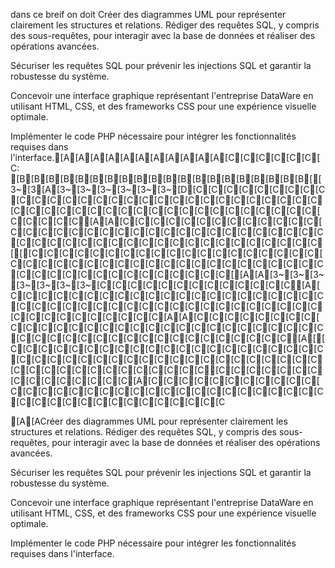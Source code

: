 dans ce breif on doit Créer des diagrammes UML pour représenter clairement les structures et relations. Rédiger des requêtes SQL, y compris des sous-requêtes, pour interagir avec la base de données et réaliser des opérations avancées.

Sécuriser les requêtes SQL pour prévenir les injections SQL et garantir la robustesse du système.

Concevoir une interface graphique représentant l'entreprise DataWare en utilisant HTML, CSS, et des frameworks CSS pour une expérience visuelle optimale.

Implémenter le code PHP nécessaire pour intégrer les fonctionnalités requises dans l'interface.[A[A[A[A[A[A[A[A[A[A[A[C[C[C[C[C[C[C:
[B[B[B[B[B[B[B[B[B[B[B[B[B[B[B[B[B[B[B[B[[3~[3[A[3~[3~[3~[3~[3~[3~[D[C[C[C[C[C[C[C[C[C[C[C[C[C[C[C[C[C[C[C[C[C[C[C[C[C[C[C[C[C[C[C[C[C[C[C[C[C[C[C[C[C[C[C[C[C[C[C[C[C[C[C[C[C[C[A[A[C[C[C[C[C[C[C[C[C[C[C[C[C[C[C[C[C[C[C[C[C[C[C[C[C[C[C[C[C[C[C[C[C[C[C[C[C[C[C[C[C[C[C[C[C[C[C[C[C[C[C[C[C[C[[[C[C[C[C[C[C[C[C[C[C[C[C[C[C[C[C[C[C[C[C[C[C[C[C[C[C[C[C[C[C[C[C[C[C[C[C[C[C[C[C[C[C[C[C[C[C[C[C[C[C[C[C[C[C[[A[A[3~[3~[3~[3~[3~[3~[3~[C[C[C[C[C[C[C[C[C[C[C[C[C[A[C[C[C[C[C[C[C[C[C[C[C[C[C[C[C[C[C[C[C[C[C[C[C[C[C[C[C[C[C[C[C[C[C[C[C[C[C[C[C[C[C[C[C[C[C[C[C[C[C[C[C[A[A[C[C[C[C[C[C[C[C[C[C[C[C[C[C[C[C[C[C[C[C[C[C[C[C[C[C[C[C[C[C[C[C[C[C[C[C[C[C[C[C[C[C[C[C[C[C[C[A[[C[C[C[C[C[C[C[C[C[C[C[C[C[C[C[C[C[C[C[C[C[C[C[C[C[C[C[C[C[C[C[C[C[C[C[C[C[C[C[C[C[C[C[C[C[C[C[C[C[C[C[C[C[C[C[C[C[C[C[C[C[C[C[C[C[C[C[C[C[A[C[C[C[C[C[C[C[C[C[C[C[C[C[C[C[C[C[C[C[C[C[C[C[C[C[C[C[C[C[C[C[C[C[C[C[C[C[C[C[C[C[C[C[C[C[C


[A[ACréer des diagrammes UML pour représenter clairement les structures et relations. Rédiger des requêtes SQL, y compris des sous-requêtes, pour interagir avec la base de données et réaliser des opérations avancées.

Sécuriser les requêtes SQL pour prévenir les injections SQL et garantir la robustesse du système.

Concevoir une interface graphique représentant l'entreprise DataWare en utilisant HTML, CSS, et des frameworks CSS pour une expérience visuelle optimale.

Implémenter le code PHP nécessaire pour intégrer les fonctionnalités requises dans l'interface.
